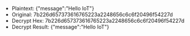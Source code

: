 - Plaintext: {"message":"Hello IoT"}
- Original: 7b226d657373616765223a2248656c6c6f20496f54227d
- Decrypt Hex: 7b226d657373616765223a2248656c6c6f20496f54227d
- Decrypt Result: {"message":"Hello IoT"}
